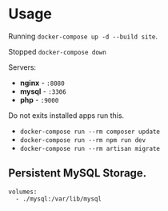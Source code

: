 # Usage
Running `docker-compose up -d --build site`.

Stopped `docker-compose down`

Servers:

- **nginx** - `:8080`
- **mysql** - `:3306`
- **php** - `:9000`

Do not exits installed apps run this.

- `docker-compose run --rm composer update`
- `docker-compose run --rm npm run dev`
- `docker-compose run --rm artisan migrate` 

## Persistent MySQL Storage.

```
volumes:
  - ./mysql:/var/lib/mysql
```
